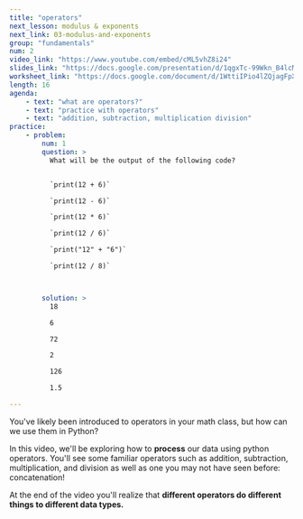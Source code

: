 ```yaml
---
title: "operators"
next_lesson: modulus & exponents
next_link: 03-modulus-and-exponents
group: "fundamentals"
num: 2
video_link: "https://www.youtube.com/embed/cML5vhZ8i24"
slides_link: "https://docs.google.com/presentation/d/1qgxTc-99Wkn_B4lcM4YYOHKrK_igDNFHkTviFc_VR8E/edit?usp=sharing"
worksheet_link: "https://docs.google.com/document/d/1WttiIPio4lZQjagFpXKZAuv-cbmYwbGoLCI3c4e_28c/edit?usp=sharing"
length: 16
agenda: 
    - text: "what are operators?"
    - text: "practice with operators"
    - text: "addition, subtraction, multiplication division"
practice:
    - problem: 
        num: 1
        question: >
          What will be the output of the following code?


          `print(12 + 6)`

          `print(12 - 6)`

          `print(12 * 6)`

          `print(12 / 6)`

          `print("12" + "6")`

          `print(12 / 8)`



        solution: >
          18

          6

          72

          2

          126

          1.5

---
```

You've likely been introduced to operators in your math class, but how can we use them in Python?

In this video, we'll be exploring how to **process** our data using python operators. You'll see some familiar operators such as addition, subtraction, multiplication, and division as well as one you may not have seen before: concatenation! 

At the end of the video you'll realize that **different operators do different things to different data types.**